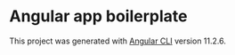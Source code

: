 # Angular app boilerplate
This project was generated with [Angular CLI](https://github.com/angular/angular-cli) version 11.2.6.


